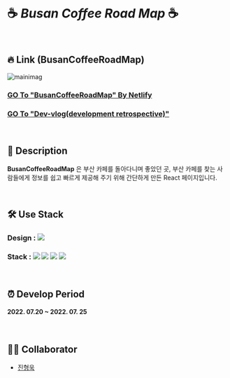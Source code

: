 # ☕ _Busan Coffee Road Map_ ☕

<br>

## 🔥 Link (BusanCoffeeRoadMap)
![mainimag](https://user-images.githubusercontent.com/100752008/180446375-1c4bb7ef-97ff-4d8e-b2de-c2692d4d37cf.PNG)

### [GO To "BusanCoffeeRoadMap" By Netlify](https://busancoffeeroadmap.netlify.app/)
### [GO To "Dev-vlog(development retrospective)"](https://velog.io/@huunguk/BCRM-React-%EB%AF%B8%EB%8B%88-%ED%94%84%EB%A1%9C%EC%A0%9D%ED%8A%B8%EB%A5%BC-%EB%A7%88%EC%B9%98%EA%B3%A0)

<br>

## 🔎 Description

**BusanCoffeeRoadMap** 은 부산 카페를 돌아다니며 좋았던 곳, 부산 카페를 찾는 사람들에게 정보를 쉽고 빠르게 제공해 주기 위해 간단하게 만든 React 페이지입니다.  

<br>

## 🛠 Use Stack
### Design : <img src="https://img.shields.io/badge/Figma-F24E1E?style=for-the-badg=flat-square&logo=Figma&logoColor=white"/>
### Stack : <img src="https://img.shields.io/badge/Html-E34F26?style=for-the-badg=flat-square&logo=Html5&logoColor=white"/> <img src="https://img.shields.io/badge/Css-1572B6?style=for-the-badg=flat-square&logo=Css3&logoColor=white"/> <img src="https://img.shields.io/badge/Javascript-F7DF1E?style=for-the-badg=flat-square&logo=Javascript&logoColor=white"/> <img src="https://img.shields.io/badge/React-61DAFB?style=for-the-badg=flat-square&logo=React&logoColor=white"/>

<br>

## ⏰ Develop Period
#### 2022. 07.20 ~  2022. 07. 25

<br>

## 👩‍💻 Collaborator
- [진형욱](https://github.com/huunguk)
